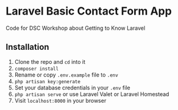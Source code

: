# Laravel Basic Contact Form App

Code for DSC Workshop about Getting to Know Laravel

## Installation

1. Clone the repo and `cd` into it
1. `composer install`
1. Rename or copy `.env.example` file to `.env`
1. `php artisan key:generate`
1. Set your database credentials in your `.env` file
1. `php artisan serve` or use Laravel Valet or Laravel Homestead
1. Visit `localhost:8000` in your browser
